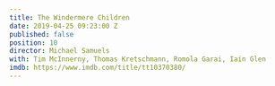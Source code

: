 ```yaml
---
title: The Windermere Children
date: 2019-04-25 09:23:00 Z
published: false
position: 10
director: Michael Samuels
with: Tim McInnerny, Thomas Kretschmann, Romola Garai, Iain Glen
imdb: https://www.imdb.com/title/tt10370380/
---
```


